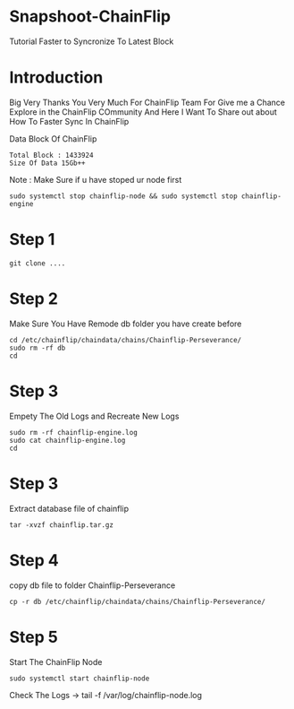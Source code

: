 # Snapshoot-ChainFlip
Tutorial Faster to Syncronize To Latest Block

# Introduction
Big Very Thanks You Very Much For ChainFlip Team For Give me a Chance Explore in the ChainFlip COmmunity
And Here I Want To Share out about How To Faster Sync In ChainFlip


Data Block Of ChainFlip 
```
Total Block : 1433924
Size Of Data 15Gb++
```
Note : Make Sure if u have stoped ur node first 
```
sudo systemctl stop chainflip-node && sudo systemctl stop chainflip-engine 
```

# Step 1 
``` 
git clone ....

```

# Step 2
Make Sure You Have Remode db folder you have create before
``` 
cd /etc/chainflip/chaindata/chains/Chainflip-Perseverance/
sudo rm -rf db
cd
```

# Step 3
Empety The Old Logs and Recreate New Logs 
``` cd /var/log/chainflip-engine.log
sudo rm -rf chainflip-engine.log
sudo cat chainflip-engine.log
cd
```


# Step 3 
Extract database file of chainflip
``` 
tar -xvzf chainflip.tar.gz 
```

# Step 4
copy db file to folder Chainflip-Perseverance
```
cp -r db /etc/chainflip/chaindata/chains/Chainflip-Perseverance/
```

# Step 5
Start The ChainFlip Node
```
sudo systemctl start chainflip-node
```
Check The Logs
-> tail -f /var/log/chainflip-node.log
